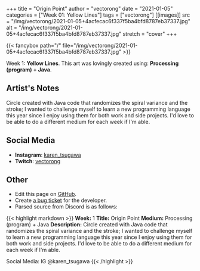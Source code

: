 +++
title =       "Origin Point"
author =      "vectorong"
date =        "2021-01-05"
categories =  ["Week 01: Yellow Lines"]
tags =        ["vectorong"]
[[images]]
                      src = "/img/vectorong/2021-01-05+4acfecac6f337f5ba4bfd8787eb37337.jpg"
                      alt = "/img/vectorong/2021-01-05+4acfecac6f337f5ba4bfd8787eb37337.jpg"
                      stretch = "cover"
+++


{{< fancybox path="/" file="/img/vectorong/2021-01-05+4acfecac6f337f5ba4bfd8787eb37337.jpg" >}}


Week 1: **Yellow Lines**. This art was lovingly created using: **Processing (program) + Java**.

## Artist's Notes

Circle created with Java code that randomizes the spiral variance and the stroke; I wanted to challenge myself to learn a new programming language this year since I enjoy using them for both work and side projects. I'd love to be able to do a different medium for each week if I'm able.

## Social Media

- **Instagram**: [karen_tsugawa]()
- **Twitch**: [vectorong]()


## Other

- Edit this page on [GitHub](https://github.com/teaminkling/web-refresh/edit/main/blog/content/blog/vectorong-week-1-fa7e.md).
- Create [a bug ticket](https://github.com/teaminkling/web-refresh/issues/new?assignees=&labels=bug&template=problem-report.md&title=) for the developer.
- Parsed source from Discord is as follows:

{{< highlight markdown >}}
**Week:** 1
**Title:** Origin Point
**Medium:** Processing (program) + Java
**Description:** Circle created with Java code that randomizes the spiral variance and the stroke; I wanted to challenge myself to learn a new programming language this year since I enjoy using them for both work and side projects. I'd love to be able to do a different medium for each week if I'm able.

Social Media: IG @karen_tsugawa
{{< /highlight >}}